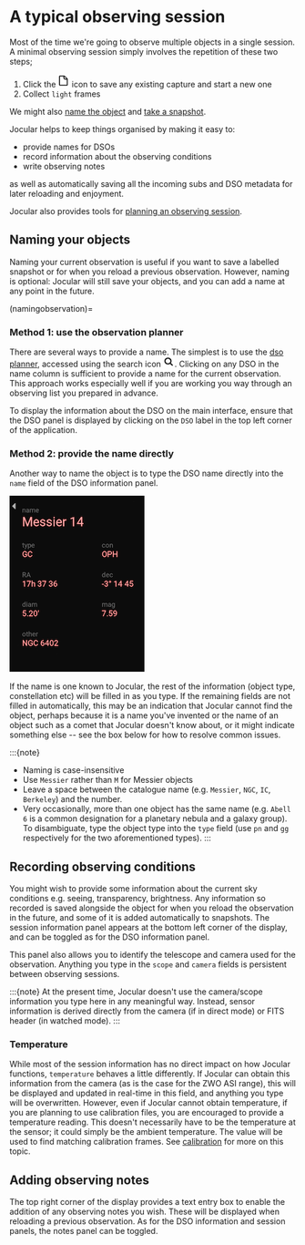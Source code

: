 # A typical observing session

Most of the time we're going to observe multiple objects in a single session. A minimal observing session simply involves the repetition of these two steps;

1. Click the ![new](images/newicon.png) icon to save any existing capture and start a new one
2. Collect `light` frames

We might also [name the object](namingobservation) and [take a snapshot](snapshot).

Jocular helps to keep things organised by making it easy to:

* provide names for DSOs
* record information about the observing conditions
* write observing notes

as well as automatically saving all the incoming subs and DSO metadata for later reloading and enjoyment.

Jocular also provides tools for [planning an observing session](dsoplanner.md).

## Naming your objects

Naming your current observation is useful if you want to save a labelled snapshot or for when you reload a previous observation. However, naming is optional: Jocular will still save your objects, and you can add a name at any point in the future.

(namingobservation)=
### Method 1: use the observation planner

There are several ways to provide a name. The simplest is to use the [dso planner](dsoplanner.md), accessed using the search icon ![search](images/dsoplannericon.png). Clicking on any DSO in the name column is sufficient to provide a name for the current observation. This approach works especially well if you are working you way through an observing list you prepared in advance. 

To display the information about the DSO on the main interface, ensure that the DSO panel is displayed by clicking on the `DSO` label in the top left corner of the application. 

### Method 2: provide the name directly

Another way to name the object is to type the DSO name directly into the `name` field of the DSO information panel. 

![dso panel](images/dsoinfo.png)

If the name is one known to Jocular, the rest of the information (object type, constellation etc) will be filled in as you type. If the remaining fields are not filled in automatically, this may be an indication that Jocular cannot find the object, perhaps because it is a name you've invented or the name of an object such as a comet that Jocular doesn't know about, or it might indicate something else -- see the box below for how to resolve common issues.


:::{note}
* Naming is case-insensitive
* Use `Messier` rather than `M` for Messier objects
* Leave a space between the catalogue name (e.g. `Messier`, `NGC`, `IC`, `Berkeley`) and the number.
* Very occasionally, more than one object has the same name (e.g. `Abell 6` is a common designation for a planetary nebula and a galaxy group). To disambiguate, type the object type into the `type` field (use `pn` and `gg` respectively for the two aforementioned types).
:::

## Recording observing conditions

You might wish to provide some information about the current sky conditions e.g. seeing, transparency, brightness. Any information so recorded is saved alongside the object for when you reload the observation in the future, and some of it is added automatically to snapshots. The session information panel appears at the bottom left corner of the display, and can be toggled as for the DSO information panel.

This panel also allows you to identify the telescope and camera used for the observation. Anything you type in the `scope` and `camera` fields is persistent between observing sessions. 

:::{note}
At the present time, Jocular doesn't use the camera/scope information you type here in any meaningful way. Instead, sensor information is derived directly from the camera (if in direct mode) or FITS header (in watched mode).
:::


### Temperature

While most of the session information has no direct impact on how Jocular functions, `temperature` behaves a little differently. If Jocular can obtain this information from the camera (as is the case for the ZWO ASI range), this will be displayed and updated in real-time in this field, and anything you type will be overwritten. However, even if Jocular cannot obtain temperature, if you are planning to use calibration files, you are encouraged to provide a temperature reading. This doesn't necessarily have to be the temperature at the sensor; it could simply be the ambient temperature. The value will be used to find matching calibration frames. See [calibration](calibration.md) for more on this topic.


## Adding observing notes 

The top right corner of the display provides a text entry box to enable the addition of any observing notes you wish. These will be displayed when reloading a previous observation. As for the DSO information and session panels, the notes panel can be toggled.  